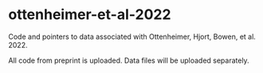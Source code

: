 # ottenheimer-et-al-2022
Code and pointers to data associated with Ottenheimer, Hjort, Bowen, et al. 2022.

All code from preprint is uploaded. Data files will be uploaded separately.